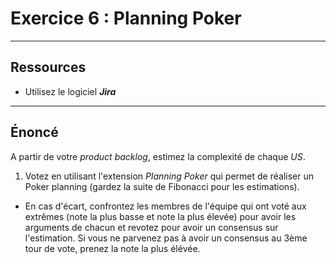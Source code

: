 # Exercice 6 : Planning Poker

---

## Ressources

- Utilisez le logiciel ***Jira***

---

## Énoncé

A partir de votre *product backlog*, estimez la complexité de chaque *US*.

1. Votez en utilisant l'extension *Planning Poker* qui permet de réaliser un Poker planning (gardez la suite de Fibonacci pour les estimations).
- En cas d'écart, confrontez les membres de l'équipe qui ont voté aux extrêmes (note la plus basse et note la plus élevée) pour avoir les arguments de chacun et revotez pour avoir un consensus sur l'estimation.
Si vous ne parvenez pas à avoir un consensus au 3ème tour de vote, prenez la note la plus élévée.

